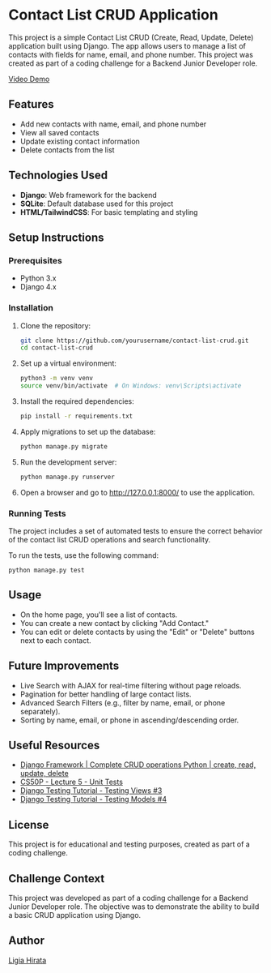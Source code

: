 # Contact List CRUD Application

This project is a simple Contact List CRUD (Create, Read, Update, Delete) application built using Django. The app allows users to manage a list of contacts with fields for name, email, and phone number. This project was created as part of a coding challenge for a Backend Junior Developer role.

[Video Demo](https://youtu.be/-mJwimIGQgQ)

## Features

- Add new contacts with name, email, and phone number
- View all saved contacts
- Update existing contact information
- Delete contacts from the list

## Technologies Used

- **Django**: Web framework for the backend
- **SQLite**: Default database used for this project
- **HTML/TailwindCSS**: For basic templating and styling

## Setup Instructions

### Prerequisites

- Python 3.x
- Django 4.x

### Installation

1. Clone the repository:
   ```bash
   git clone https://github.com/yourusername/contact-list-crud.git
   cd contact-list-crud
2. Set up a virtual environment:
    ```bash
    python3 -m venv venv
    source venv/bin/activate  # On Windows: venv\Scripts\activate
3. Install the required dependencies:
    ```bash 
    pip install -r requirements.txt
4. Apply migrations to set up the database:
    ```bash 
    python manage.py migrate
5. Run the development server:
    ```bash 
    python manage.py runserver
6. Open a browser and go to http://127.0.0.1:8000/ to use the application.

### Running Tests

The project includes a set of automated tests to ensure the correct behavior of the contact list CRUD operations and search functionality.

To run the tests, use the following command:

    python manage.py test

## Usage

- On the home page, you'll see a list of contacts.
- You can create a new contact by clicking "Add Contact."
- You can edit or delete contacts by using the "Edit" or "Delete" buttons next to each contact.

## Future Improvements

- Live Search with AJAX for real-time filtering without page reloads.
- Pagination for better handling of large contact lists.
- Advanced Search Filters (e.g., filter by name, email, or phone separately).
- Sorting by name, email, or phone in ascending/descending order.

## Useful Resources

- [Django Framework | Complete CRUD operations Python | create, read, update, delete](https://www.youtube.com/watch?v=gLfEa-3cvKw&t=363s&ab_channel=PythonDeveloper-0.1)
- [CS50P - Lecture 5 - Unit Tests](https://www.youtube.com/watch?v=tIrcxwLqzjQ&t=2064s&pp=ygURY3M1MCBweXRob24gdGVzdHM%3D)
- [Django Testing Tutorial - Testing Views #3](https://www.youtube.com/watch?v=hA_VxnxCHbo&list=PLbpAWbHbi5rMF2j5n6imm0enrSD9eQUaM&index=3&ab_channel=TheDumbfounds)
- [Django Testing Tutorial - Testing Models #4](https://www.youtube.com/watch?v=IKnp2ckuhzg&list=PLbpAWbHbi5rMF2j5n6imm0enrSD9eQUaM&index=5&ab_channel=TheDumbfounds)

## License
This project is for educational and testing purposes, created as part of a coding challenge.

## Challenge Context
This project was developed as part of a coding challenge for a Backend Junior Developer role. The objective was to demonstrate the ability to build a basic CRUD application using Django.


## Author
[Ligia Hirata](https://github.com/hiralinda)
